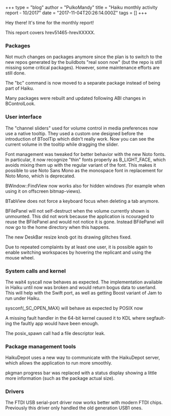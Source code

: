 +++
type = "blog"
author = "PulkoMandy"
title = "Haiku monthly activity report - 10/2017"
date = "2017-11-04T20:26:14.000Z"
tags = []
+++

<p>Hey there! It's time for the monthly report!</p>

<p>This report covers hrev51465-hrevXXXXX.</p>

<h3>Packages</h3>

<p>Not much changes on packages anymore since the plan is to switch to the new repos generated by the buildbots "real soon now" (but the repo is still missing some critical packages). However, some maintenance efforts are still done.</p>

<p>The "bc" command is now moved to a separate package instead of being part of Haiku.</p>
<p>Many packages were rebuilt and updated following ABI changes in BControlLook.</p>

<h3>User interface</h3>

<p>The "channel sliders" used for volume control in media preferences now use a native tooltip. They used a custom one designed before the introduction of BToolTip which didn't really work. Now you can see the current volume in the tooltip while dragging the slider.</p>

<p>Font management was tweaked for better behavior with the new Noto fonts. In particular, it now recognize "thin" fonts properly as B_LIGHT_FACE, which avoids mixing them up with the regular variant of the font. This makes it possible to use Noto Sans Mono as the monospace font in replacement for Noto Mono, which is deprecated.</p>

<p>BWindow::FindView now works also for hidden windows (for example when using it on offscreen bitmap-views).</p>

<p>BTabView does not force a keyboard focus when deleting a tab anymore.</p>

<p>BFilePanel will not self-destruct when the volume currently shown is unmounted. This did not work because the application is ncouraged to reuse the BFilePanel and would not notice it is gone. Instead BFilePanel will now go to the home directory when this happens.</p>

<p>The new DeskBar resize knob got its drawing glitches fixed.</p>

<p>Due to repeated complaints by at least one user, it is possible again to enable switching workspaces by hovering the replicant and using the mouse wheel.</p>

<h3>System calls and kernel</h3>

<p>The wait4 syscall now behaves as expected. The implementation available in Haiku until now was broken and would return bogus data to userland. This will help with the Swift port, as well as getting Boost variant of Jam to run under Haiku.</p>

<p>sysconf(_SC_OPEN_MAX) will behave as expected by POSIX now</p>

<p>A missing fault handler in the 64-bit kernel caused it to KDL where segfault-ing the faultly app would have been enough.</p>

<p>The posix_spawn call had a file descriptor leak.</p>

<h3>Package management tools</h3>

<p>HaikuDepot uses a new way to communicate with the HaikuDepot server, which allows the application to run more smoothly.</p>

<p>pkgman progress bar was replaced with a status display showing a little more information (such as the package actual size).</p>

<h3>Drivers</h3>

<p>The FTDI USB serial-port driver now works better with modern FTDI chips. Previously this driver only handled the old generation USB1 ones.</p>

